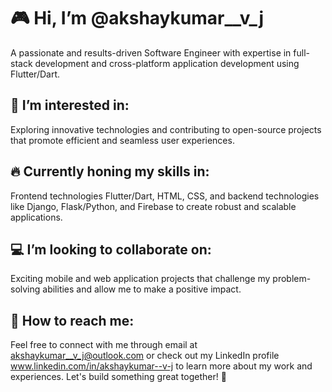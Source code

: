 <!DOCTYPE html>
<html lang="en">

<head>
  <meta charset="UTF-8">
  <meta name="viewport" content="width=device-width, initial-scale=1.0">
 </head>

<body>
  <div class="profile-section">
    <h1>🎮 Hi, I’m @akshaykumar__v_j</h1>
    <p>A passionate and results-driven Software Engineer with expertise in full-stack development and
      cross-platform application development using Flutter/Dart.</p>
  </div>

  <div class="profile-section">
    <h2>🎯 I’m interested in:</h2>
    <p>Exploring innovative technologies and contributing to open-source projects that promote efficient and seamless user experiences.</p>
  </div>

  <div class="profile-section">
    <h2>🔥 Currently honing my skills in:</h2>
    <p>Frontend technologies Flutter/Dart, HTML, CSS, and backend technologies like Django, Flask/Python, and Firebase to create robust and scalable applications.</p>
  </div>

  <div class="profile-section">
    <h2>💻 I’m looking to collaborate on:</h2>
    <p>Exciting mobile and web application projects that challenge my problem-solving abilities and allow me to make a positive impact.</p>
  </div>

  <div class="contact-info">
    <h2>📧 How to reach me:</h2>
    <p>Feel free to connect with me through email at <a href="mailto:akshaykumar__v_j@outlook.com">akshaykumar__v_j@outlook.com</a> or check out my LinkedIn profile <a href="https://www.linkedin.com/in/akshaykumar--v-j">www.linkedin.com/in/akshaykumar--v-j</a> to learn more about my work and experiences. Let's build something great together! 🚀</p>
  </div>
</body>

</html>
